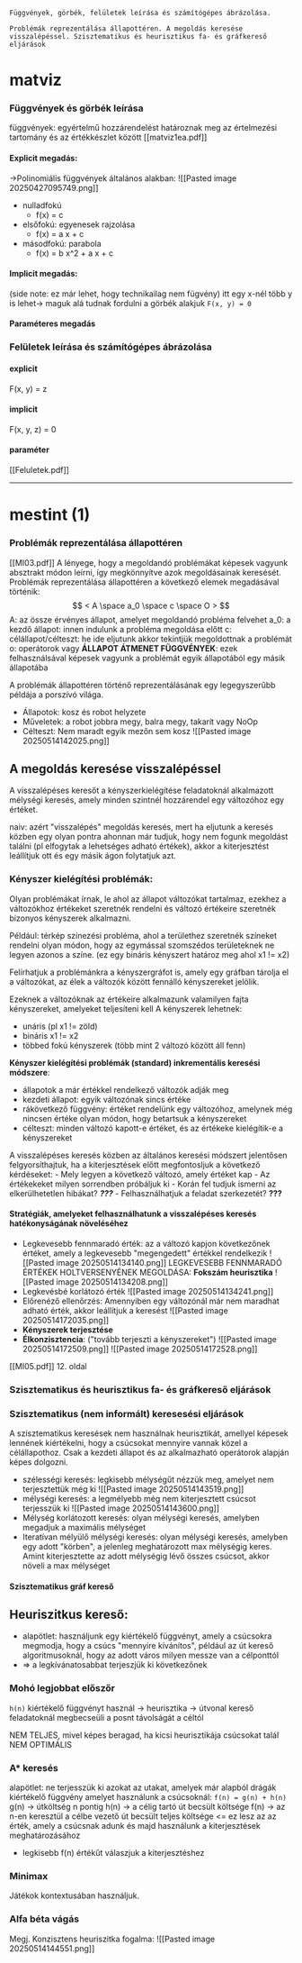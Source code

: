 ```
Függvények, görbék, felületek leírása és számítógépes ábrázolása.

Problémák reprezentálása állapottéren. A megoldás keresése visszalépéssel. Szisztematikus és heurisztikus fa- és gráfkereső eljárások
```


# matviz

### Függvények és görbék leírása
függvények:
egyértelmű hozzárendelést határoznak meg az értelmezési tartomány és az értékkészlet között 
[[matviz1ea.pdf]]

#### Explicit megadás:
->Polinomiális függvények
általános alakban:
![[Pasted image 20250427095749.png]]
- nulladfokú
	- f(x) = c
- elsőfokú: egyenesek rajzolása
	- f(x) = a x + c
- másodfokú: parabola
	- f(x) = b x^2 + a x + c

#### Implicit megadás:
(side note: ez már lehet, hogy technikailag nem fügvény)
itt egy x-nél több y is lehet-> maguk alá tudnak fordulni a görbék
alakjuk `F(x, y) = 0`

#### Paraméteres megadás


### Felületek leírása és számítógépes ábrázolása

#### explicit
F(x, y) = z

#### implicit
F(x, y, z) = 0

#### paraméter

[[Feluletek.pdf]]

---------------
# mestint (1)

### Problémák reprezentálása állapottéren
[[MI03.pdf]]
A lényege, hogy a megoldandó problémákat képesek vagyunk absztrakt módon leírni, így megkönnyítve azok megoldásainak keresését.
Problémák reprezentálása állapottéren a következő elemek megadásával történik:
$$
< A \space a_0 \space c \space O >
$$
A: az össze érvényes állapot, amelyet megoldandó probléma felvehet
a_0: a kezdő állapot: innen indulunk a probléma megoldása előtt
c: célállapot/célteszt: he ide eljutunk akkor tekintjük megoldottnak a problémát
o: operátorok vagy **ÁLLAPOT ÁTMENET FÜGGVÉNYEK**: ezek felhasználsával képesek vagyunk a problémát egyik állapotából egy másik állapotába

A problémák állapottéren történő reprezentálásának egy legegyszerűbb példája a porszívó világa.
- Állapotok: kosz és robot helyzete
- Műveletek: a robot jobbra megy, balra megy, takarít vagy NoOp
- Célteszt: Nem maradt egyik mezőn sem kosz
![[Pasted image 20250514142025.png]]

## A megoldás keresése visszalépéssel
A visszalépéses keresőt a kényszerkielégítése feladatoknál alkalmazott mélységi keresés, amely minden szintnél hozzárendel egy változóhoz egy értéket.

naiv: azért "visszalépés" megoldás keresés, mert ha eljutunk a keresés közben egy olyan pontra ahonnan már tudjuk, hogy nem fogunk megoldást találni (pl elfogytak a lehetséges adható értékek), akkor a kiterjesztést leállítjuk ott és egy másik ágon folytatjuk azt.
### Kényszer kielégítési problémák:
Olyan problémákat írnak, le ahol az állapot változókat tartalmaz, ezekhez a változókhoz értékeket szeretnék rendelni és változó értékeire szeretnék bizonyos kényszerek alkalmazni.

Például: térkép színezési probléma, ahol a területhez szeretnék színeket rendelni olyan módon, hogy az egymással szomszédos területeknek ne legyen azonos a színe. (ez egy bináris kényszert határoz meg ahol x1 != x2)

Felírhatjuk a problémánkra a kényszergráfot is, amely egy gráfban tárolja el a változókat, az élek a változók között fennálló kényszereket jelölik.

Ezeknek a változóknak az értékeire alkalmazunk valamilyen fajta kényszereket, amelyeket teljesíteni kell
A kényszerek lehetnek:
- unáris (pl x1 != zöld)
- bináris x1 != x2
- többed fokú kényszerek (több mint 2 változó között áll fenn)

**Kényszer kielégítési problémák (standard) inkrementális keresési módszere**:
- állapotok a már értékkel rendelkező változók adják meg
- kezdeti állapot: egyik változónak sincs értéke
- rákövetkező függvény: értéket rendelünk egy változóhoz, amelynek még nincsen értéke olyan módon, hogy betartsuk a kényszereket
- célteszt: minden változó kapott-e értéket, és az értékeke kielégítik-e a kényszereket

A visszalépéses keresés közben az általános keresési módszert jelentősen felgyorsíthajtuk, ha a kiterjesztések előtt megfontosljuk a következő kérdéseket:
	- Mely legyen a következő változó, amely értéket kap
	- Az értékekeket milyen sorrendben próbáljuk ki
	- Korán fel tudjuk ismerni az elkerülhetetlen hibákat? ***???***
	- Felhasználhatjuk a feladat szerkezetét? **???**
#### Stratégiák, amelyeket felhasználhatunk a visszalépéses keresés hatékonyságának növeléséhez  
- Legkevesebb fennmaradó érték: az a változó kapjon következőnek értéket, amely a legkevesebb "megengedett" értékkel rendelkezik
![[Pasted image 20250514134140.png]]
LEGKEVESEBB FENNMARADÓ ÉRTÉKEK HOLTVERSENYÉNEK MEGOLDÁSA: **Fokszám heurisztika**
![[Pasted image 20250514134208.png]]
- Legkevésbé korlátozó érték
![[Pasted image 20250514134241.png]]
- Előrenéző ellenőrzés: Amennyiben egy változónál már nem maradhat adható érték, akkor leállítjuk a keresést 
![[Pasted image 20250514172035.png]]
- **Kényszerek terjesztése**
- **Élkonzisztencia**: 
("tovább terjeszti a kényszereket")
![[Pasted image 20250514172509.png]]
![[Pasted image 20250514172528.png]]

[[MI05.pdf]] 12. oldal
### Szisztematikus és heurisztikus fa- és gráfkereső eljárások
### Szisztematikus (nem informált) keresesési eljárások
A szisztematikus keresések nem használnak heurisztikát, amellyel képesek lennének kiértékelni, hogy a csúcsokat mennyire vannak közel a célállapothoz.
Csak a kezdeti állapot és az alkalmazható operátorok alapján képes dolgozni.
- szélességi keresés: legkisebb mélységűt nézzük meg, amelyet nem terjesztettük még ki
![[Pasted image 20250514143519.png]]
- mélységi keresés: a legmélyebb még nem kiterjesztett csúcsot terjesszük ki
![[Pasted image 20250514143600.png]]
- Mélység korlátozott keresés: olyan mélységi keresés, amelyben megadjuk a maximális mélységet
- Iteratívan mélyülő mélységi keresés: olyan mélységi keresés, amelyben egy adott "körben", a jelenleg meghatározott max mélységig keres. Amint kiterjesztette az adott mélységig lévő összes csúcsot, akkor növeli a max mélységet
#### Szisztematikus gráf kereső

## Heuriszitkus kereső:
- alapötlet: használjunk egy kiértékelő függvényt, amely a csúcsokra megmodja, hogy a csúcs "mennyire kívánítos", például az út kereső algoritmusoknál, hogy az adott város milyen messze van a célponttól
- => a legkívánatosabbat terjeszjük ki következőnek
### Mohó legjobbat előszőr
`h(n)` kiértékelő függvényt használ -> heurisztika
-> útvonal kereső feladatoknál megbecseüli a posnt távolságát a céltól

NEM TELJES, mivel képes beragad, ha kicsi heurisztikája csúcsokat talál
NEM OPTIMÁLIS
### A* keresés
alapötlet: ne terjesszük ki azokat az utakat, amelyek már alapból drágák
kiértékelő függvény amelyet használunk a csúcsoknál:
`f(n) = g(n) + h(n)`
g(n) -> útköltség n pontig
h(n) -> a célig tartó út becsült költsége
f(n) -> az n-en keresztül a célbe vezető út becsült teljes költsége <= ez lesz az az érték, amely a csúcsnak adunk és majd használunk a kiterjesztések meghatározásához
- legkisebb f(n) értékűt válaszjuk a kiterjesztéshez
### Minimax
Játékok kontextusában használjuk.


### Alfa béta vágás
Megj. Konzisztens heuriszitka fogalma:
![[Pasted image 20250514144551.png]]
